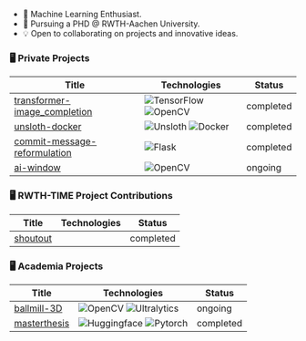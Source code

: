 * 👀 Machine Learning Enthusiast.
* 📖 Pursuing a PHD @ RWTH-Aachen University.
* 💡 Open to collaborating on projects and innovative ideas.

### 🖥️ Private Projects 

| Title         | Technologies  | Status|
| ------------- |-------------  | ----- |
|[transformer-image_completion](https://github.com/LukasBeckers/transformer-image-completion "A self-coded transformer in tensorflow to complete MNIST images autoregressively.")     |![TensorFlow](https://img.shields.io/badge/TensorFlow-black?style=flat-square&logo=tensorflow) ![OpenCV](https://img.shields.io/badge/OpenCV-black?style=flat-square&logo=opencv) | completed |
|[unsloth-docker](https://github.com/LukasBeckers/Unsloth-Docker "Dockerized Unsloth deployment!")|![Unsloth](https://img.shields.io/badge/Unsloth-black?style=flat-square&logo=unsloth) ![Docker](https://img.shields.io/badge/Docker-black?style=flat-square&logo=docker)| completed |
|[commit-message-reformulation](https://github.com/LukasBeckers/commit-message-reformulation "A git hook that reformulates your git commit messages to follow the github semantic commit conventions")|![Flask](https://img.shields.io/badge/Flask-black?style=flat-square&logo=Flask)  | completed |
|[ai-window](https://github.com/LukasBeckers/ai-window "Using stereo vision to and off-center projection to creae the illusion of a window.")|![OpenCV](https://img.shields.io/badge/OpenCV-black?style=flat-square&logo=opencv)  | ongoing |

### 🖥️ RWTH-TIME Project Contributions

| Title         | Technologies  | Status|
| ------------- |-------------  | ----- |
|[shoutout](https://github.com/RWTH-TIME/shoutout "Transcription and diarization tool.")     || completed |

### 🖥️ Academia Projects

| Title         | Technologies  | Status|
| ------------- |-------------  | ----- |
|[ballmill-3D](https://github.com/LukasBeckers/BallMill3D "Triangulation of ball movements inside a mixermill using highspeed videos and epipolar geometry!")|![OpenCV](https://img.shields.io/badge/OpenCV-black?style=flat-square&logo=opencv)  ![Ultralytics](https://img.shields.io/badge/Ultralytics-black?style=flat-square&logo=ultralytics)| ongoing |
|[masterthesis](https://github.com/LukasBeckers/masterthesis "Extreme multilabel classification of japanese Patent classes (F-Terms), feature extraction and similarity measurement of patent class embeddings!")|![Huggingface](https://img.shields.io/badge/Huggingface-black?style=flat-square&logo=huggingface)  ![Pytorch](https://img.shields.io/badge/Pytorch-black?style=flat-square&logo=pytorch)| completed |

